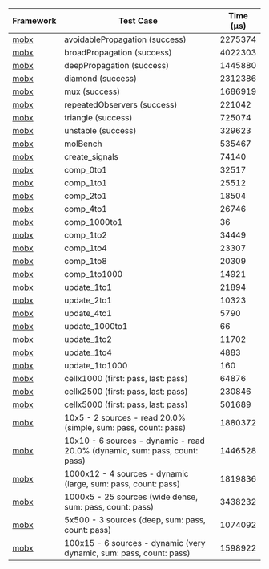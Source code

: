 | Framework | Test Case | Time (μs) |
| --- | --- | --- |
| [mobx](https://github.com/mobxjs/mobx.dart) | avoidablePropagation (success) | 2275374 |
| [mobx](https://github.com/mobxjs/mobx.dart) | broadPropagation (success) | 4022303 |
| [mobx](https://github.com/mobxjs/mobx.dart) | deepPropagation (success) | 1445880 |
| [mobx](https://github.com/mobxjs/mobx.dart) | diamond (success) | 2312386 |
| [mobx](https://github.com/mobxjs/mobx.dart) | mux (success) | 1686919 |
| [mobx](https://github.com/mobxjs/mobx.dart) | repeatedObservers (success) | 221042 |
| [mobx](https://github.com/mobxjs/mobx.dart) | triangle (success) | 725074 |
| [mobx](https://github.com/mobxjs/mobx.dart) | unstable (success) | 329623 |
| [mobx](https://github.com/mobxjs/mobx.dart) | molBench | 535467 |
| [mobx](https://github.com/mobxjs/mobx.dart) | create_signals | 74140 |
| [mobx](https://github.com/mobxjs/mobx.dart) | comp_0to1 | 32517 |
| [mobx](https://github.com/mobxjs/mobx.dart) | comp_1to1 | 25512 |
| [mobx](https://github.com/mobxjs/mobx.dart) | comp_2to1 | 18504 |
| [mobx](https://github.com/mobxjs/mobx.dart) | comp_4to1 | 26746 |
| [mobx](https://github.com/mobxjs/mobx.dart) | comp_1000to1 | 36 |
| [mobx](https://github.com/mobxjs/mobx.dart) | comp_1to2 | 34449 |
| [mobx](https://github.com/mobxjs/mobx.dart) | comp_1to4 | 23307 |
| [mobx](https://github.com/mobxjs/mobx.dart) | comp_1to8 | 20309 |
| [mobx](https://github.com/mobxjs/mobx.dart) | comp_1to1000 | 14921 |
| [mobx](https://github.com/mobxjs/mobx.dart) | update_1to1 | 21894 |
| [mobx](https://github.com/mobxjs/mobx.dart) | update_2to1 | 10323 |
| [mobx](https://github.com/mobxjs/mobx.dart) | update_4to1 | 5790 |
| [mobx](https://github.com/mobxjs/mobx.dart) | update_1000to1 | 66 |
| [mobx](https://github.com/mobxjs/mobx.dart) | update_1to2 | 11702 |
| [mobx](https://github.com/mobxjs/mobx.dart) | update_1to4 | 4883 |
| [mobx](https://github.com/mobxjs/mobx.dart) | update_1to1000 | 160 |
| [mobx](https://github.com/mobxjs/mobx.dart) | cellx1000 (first: pass, last: pass) | 64876 |
| [mobx](https://github.com/mobxjs/mobx.dart) | cellx2500 (first: pass, last: pass) | 230846 |
| [mobx](https://github.com/mobxjs/mobx.dart) | cellx5000 (first: pass, last: pass) | 501689 |
| [mobx](https://github.com/mobxjs/mobx.dart) | 10x5 - 2 sources - read 20.0% (simple, sum: pass, count: pass) | 1880372 |
| [mobx](https://github.com/mobxjs/mobx.dart) | 10x10 - 6 sources - dynamic - read 20.0% (dynamic, sum: pass, count: pass) | 1446528 |
| [mobx](https://github.com/mobxjs/mobx.dart) | 1000x12 - 4 sources - dynamic (large, sum: pass, count: pass) | 1819836 |
| [mobx](https://github.com/mobxjs/mobx.dart) | 1000x5 - 25 sources (wide dense, sum: pass, count: pass) | 3438232 |
| [mobx](https://github.com/mobxjs/mobx.dart) | 5x500 - 3 sources (deep, sum: pass, count: pass) | 1074092 |
| [mobx](https://github.com/mobxjs/mobx.dart) | 100x15 - 6 sources - dynamic (very dynamic, sum: pass, count: pass) | 1598922 |
